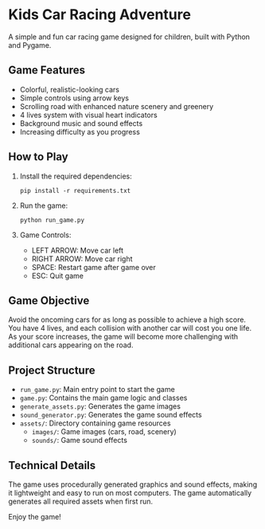 # Kids Car Racing Adventure

A simple and fun car racing game designed for children, built with Python and Pygame.

## Game Features

- Colorful, realistic-looking cars
- Simple controls using arrow keys
- Scrolling road with enhanced nature scenery and greenery
- 4 lives system with visual heart indicators
- Background music and sound effects
- Increasing difficulty as you progress

## How to Play

1. Install the required dependencies:
   ```
   pip install -r requirements.txt
   ```

2. Run the game:
   ```
   python run_game.py
   ```

3. Game Controls:
   - LEFT ARROW: Move car left
   - RIGHT ARROW: Move car right
   - SPACE: Restart game after game over
   - ESC: Quit game

## Game Objective

Avoid the oncoming cars for as long as possible to achieve a high score. You have 4 lives, and each collision with another car will cost you one life. As your score increases, the game will become more challenging with additional cars appearing on the road.

## Project Structure

- `run_game.py`: Main entry point to start the game
- `game.py`: Contains the main game logic and classes
- `generate_assets.py`: Generates the game images
- `sound_generator.py`: Generates the game sound effects
- `assets/`: Directory containing game resources
  - `images/`: Game images (cars, road, scenery)
  - `sounds/`: Game sound effects

## Technical Details

The game uses procedurally generated graphics and sound effects, making it lightweight and easy to run on most computers. The game automatically generates all required assets when first run.

Enjoy the game!
